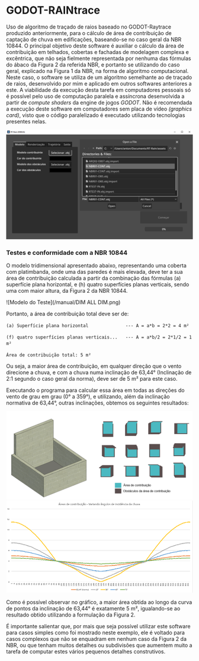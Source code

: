 # GODOT-RAINtrace
Uso de algoritmo de traçado de raios baseado no GODOT-Raytrace produzido anteriormente, para o cálculo de área de contribuição de captação de chuva em edificações, baseando-se no caso geral da NBR 10844. O principal objetivo deste software é auxiliar o cálculo da área de contribuição em telhados, cobertas e fachadas de modelagem complexa e excêntrica, que não seja fielmente representada por nenhuma das fórmulas do ábaco da Figura 2 da referida NBR, e portanto se utilizando do caso geral, explicado na Figura 1 da NBR, na forma de algoritmo computacional. Neste caso, o software se utiliza de um algoritmo semelhante ao de traçado de raios, desenvolvido por mim e aplicado em outros softwares anteriores a este. A viabilidade da execução desta tarefa em computadores pessoais só é possível pelo uso de computação paralela e assíncrona desenvolvida a partir de _compute shaders_ da engine de jogos _GODOT_. Não é recomendada a execução deste software em computadores sem placa de vídeo _(graphics card)_, visto que o código paralelizado é executado utilizando tecnologias presentes nelas.

![Inteface de Usuário](/manual/UI.png)

### Testes e conformidade com a NBR 10844

O modelo tridimensional apresentado abaixo, representando uma coberta com platimbanda, onde uma das paredes é mais elevada, deve ter a sua área de contribuição calculada a partir da combinação das fórmulas (a) superfície plana horizontal, e (h) quatro superfícies planas verticais, sendo uma com maior altura, da Figura 2 da NBR 10844.

![Modelo do Teste](/manual/DIM ALL DIM.png)

Portanto, a área de contribuição total deve ser de:

`(a) Superfície plana horizontal              --- A = a*b = 2*2 = 4 m²`

`(f) quatro superfícies planas verticais...   --- A = a*b/2 = 2*1/2 = 1 m²`

`Área de contribuição total: 5 m²`

Ou seja, a maior área de contribuição, em qualquer direção que o vento direcione a chuva, e com a chuva numa inclinação de 63,44° (Inclinação de 2:1 segundo o caso geral da norma), deve ser de 5 m² para este caso.

Executando o programa para calcular essa área em todas as direções do vento de grau em grau (0° a 359°), e utilizando, além da inclinação normativa de 63,44°, outras inclinações, obtemos os seguintes resultados:

![Modelo do Teste](/manual/Joint.png)
![Modelo do Teste](/manual/GRAPH.png)

Como é possível observar no gráfico, a maior área obtida ao longo da curva de pontos da inclinação de 63,44° é exatamente 5 m², igualando-se ao resultado obtido utilizando a formulação da Figura 2.

É importante salientar que, por mais que seja possível utilizar este software para casos simples como foi mostrado neste exemplo, ele é voltado para casos complexos que não se enquadram em nenhum caso da Figura 2 da NBR, ou que tenham muitos detalhes ou subdivisões que aumentem muito a tarefa de computar estes vários pequenos detalhes construtivos.
